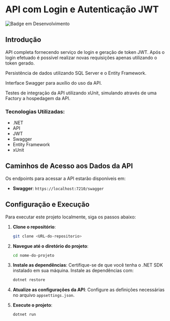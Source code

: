 # API com Login e Autenticação JWT
![Badge em Desenvolvimento](https://img.shields.io/static/v1?label=STATUS&message=FINALIZADO&color=GREEN&style=for-the-badge)

## Introdução
API completa fornecendo serviço de login e geração de token JWT. Após o login efetuado é possível realizar novas requisições apenas utilizando o token gerado.

Persistência de dados utilizando SQL Server e o Entity Framework.

Interface Swagger para auxílio do uso da API.

Testes de integração da API utilizando xUnit, simulando através de uma Factory a hospedagem da API.

### Tecnologias Utilizadas:
* .NET
* API
* JWT
* Swagger
* Entity Framework
* xUnit

## Caminhos de Acesso aos Dados da API
Os endpoints para acessar a API estarão disponíveis em:

- **Swagger**: `https://localhost:7210/swagger`</br>

## Configuração e Execução
Para executar este projeto localmente, siga os passos abaixo:

1. **Clone o repositório**:
   ```bash
   git clone <URL-do-repositorio>
   ```

2. **Navegue até o diretório do projeto**:
   ```bash
   cd nome-do-projeto
   ```

3. **Instale as dependências**:
   Certifique-se de que você tenha o .NET SDK instalado em sua máquina. Instale as dependências com:
   ```bash
   dotnet restore
   ```

4. **Atualize as configurações da API**:
   Configure as definições necessárias no arquivo `appsettings.json`.

5. **Execute o projeto**:
   ```bash
   dotnet run
   ```